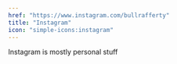 ```yaml
---
href: "https://www.instagram.com/bullrafferty"
title: "Instagram"
icon: "simple-icons:instagram"
---
```



 Instagram is mostly personal stuff
